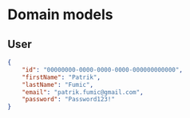 # Domain models

## User

```json
{
    "id": "00000000-0000-0000-0000-000000000000",
    "firstName": "Patrik",
    "lastName": "Fumic",
    "email": "patrik.fumic@gmail.com",
    "password": "Password123!"
}
```